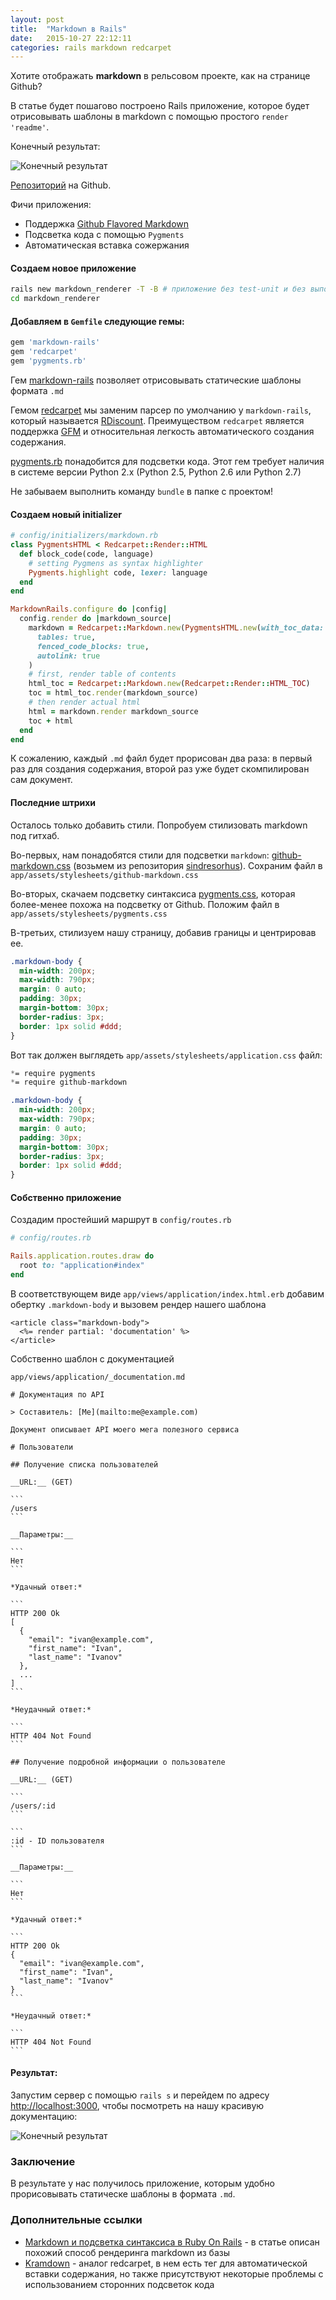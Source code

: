 ```yaml
---
layout: post
title:  "Markdown в Rails"
date:   2015-10-27 22:12:11
categories: rails markdown redcarpet
---
```


Хотите отображать **markdown** в рельсовом проекте, как на странице Github?

В статье будет пошагово построено Rails приложение, которое будет отрисовывать шаблоны в markdown с помощью простого `render 'readme'`.

Конечный результат:

![Конечный результат](https://github.com/adam-p/markdown-here/raw/master/src/common/images/icon48.png "Markdown шаблон с содержанием и кодом")

[Репозиторий](https://github.com/thorn/markdown_example) на Github.

Фичи приложения:

- Поддержка [Github Flavored Markdown](https://help.github.com/articles/github-flavored-markdown/)
- Подсветка кода с помощью `Pygments`
- Автоматическая вставка сожержания

#### Создаем новое приложение

```sh
rails new markdown_renderer -T -B # приложение без test-unit и без выполнения bundle
cd markdown_renderer
```

#### Добавляем в `Gemfile` следующие гемы:

```ruby
gem 'markdown-rails'
gem 'redcarpet'
gem 'pygments.rb'
```

Гем [markdown-rails](https://github.com/joliss/markdown-rails) позволяет отрисовывать
статические шаблоны формата `.md`

Гемом [redcarpet](https://github.com/vmg/redcarpet) мы заменим парсер по умолчанию у 
`markdown-rails`, который называется [RDiscount](https://github.com/rtomayko/rdiscount).
Преимуществом `redcarpet` является поддержка
[GFM](https://help.github.com/articles/github-flavored-markdown/)
и относительная легкость автоматического создания содержания.

[pygments.rb](https://github.com/tmm1/pygments.rb) понадобится для подсветки кода.
Этот гем требует наличия в системе версии Python 2.x (Python 2.5, Python 2.6 или 
Python 2.7)

Не забываем выполнить команду `bundle` в папке с проектом!

#### Создаем новый initializer

```ruby
# config/initializers/markdown.rb
class PygmentsHTML < Redcarpet::Render::HTML
  def block_code(code, language)
    # setting Pygmens as syntax highlighter
    Pygments.highlight code, lexer: language
  end
end

MarkdownRails.configure do |config|
  config.render do |markdown_source|
    markdown = Redcarpet::Markdown.new(PygmentsHTML.new(with_toc_data: true),
      tables: true,
      fenced_code_blocks: true,
      autolink: true
    )
    # first, render table of contents
    html_toc = Redcarpet::Markdown.new(Redcarpet::Render::HTML_TOC)
    toc = html_toc.render(markdown_source)
    # then render actual html
    html = markdown.render markdown_source
    toc + html
  end
end
```

К сожалению, каждый `.md` файл будет прорисован два раза: в первый раз для создания содержания, второй раз уже будет скомпилирован сам документ.

#### Последние штрихи

Осталось только добавить стили. Попробуем стилизовать markdown под гитхаб.

Во-первых, нам понадобятся стили для подсветки `markdown`: 
[github-markdown.css](https://github.com/sindresorhus/github-markdown-css/blob/gh-pages/github-markdown.css)
(возьмем из репозитория [sindresorhus](https://github.com/sindresorhus/github-markdown-css)). Сохраним файл в 
`app/assets/stylesheets/github-markdown.css`

Во-вторых, скачаем подсветку синтаксиса [pygments.css](/public/2015-10-27-render-markdown-in-rails/pygments.css),
которая более-менее похожа на подсветку от Github. Положим файл в `app/assets/stylesheets/pygments.css`

В-третьих, стилизуем нашу страницу, добавив границы и центрировав ее.

```css
.markdown-body {
  min-width: 200px;
  max-width: 790px;
  margin: 0 auto;
  padding: 30px;
  margin-bottom: 30px;
  border-radius: 3px;
  border: 1px solid #ddd;
}
```

Вот так должен выглядеть `app/assets/stylesheets/application.css` файл:

```css
*= require pygments
*= require github-markdown

.markdown-body {
  min-width: 200px;
  max-width: 790px;
  margin: 0 auto;
  padding: 30px;
  margin-bottom: 30px;
  border-radius: 3px;
  border: 1px solid #ddd;
}
```

#### Собственно приложение

Создадим простейший маршрут в `config/routes.rb`

```ruby
# config/routes.rb

Rails.application.routes.draw do
  root to: "application#index"
end
```


В соответствующем виде `app/views/application/index.html.erb` добавим обертку `.markdown-body` и вызовем рендер нашего шаблона

```erb
<article class="markdown-body">
  <%= render partial: 'documentation' %>
</article>
```

Собственно шаблон с документацией 

`app/views/application/_documentation.md`

    # Документация по API

    > Составитель: [Me](mailto:me@example.com)

    Документ описывает API моего мега полезного сервиса

    # Пользователи

    ## Получение списка пользователей

    __URL:__ (GET)

    ```
    /users
    ```

    __Параметры:__

    ```
    Нет
    ```

    *Удачный ответ:*

    ```
    HTTP 200 Ok
    [
      {
        "email": "ivan@example.com",
        "first_name": "Ivan",
        "last_name": "Ivanov"
      },
      ...
    ]
    ```

    *Неудачный ответ:*

    ```
    HTTP 404 Not Found
    ```

    ## Получение подробной информации о пользователе

    __URL:__ (GET)

    ```
    /users/:id
    ```

    ```
    :id - ID пользователя
    ```

    __Параметры:__

    ```
    Нет
    ```

    *Удачный ответ:*

    ```
    HTTP 200 Ok
    {
      "email": "ivan@example.com",
      "first_name": "Ivan",
      "last_name": "Ivanov"
    }
    ```

    *Неудачный ответ:*

    ```
    HTTP 404 Not Found
    ```

#### Результат:

Запустим сервер с помощью `rails s` и перейдем по адресу [http://localhost:3000](http://localhost:3000), чтобы посмотреть на нашу красивую документацию:


![Конечный результат](https://github.com/adam-p/markdown-here/raw/master/src/common/images/icon48.png "Markdown шаблон с содержанием и кодом")


### Заключение

В результате у нас получилось приложение, которым удобно прорисовывать статическе шаблоны в формата `.md`.

### Дополнительные ссылки

- [Markdown и подсветка синтаксиса в Ruby On Rails](http://www.unix-lab.org/posts/rails-markdown/) - в статье описан похожий способ рендеринга markdown из базы
- [Kramdown](http://kramdown.gettalong.org/converter/html.html#toc) - аналог redcarpet, в нем есть тег для автоматической вставки содержания, но также присутствуют некоторые проблемы с использованием сторонних подсветок кода
